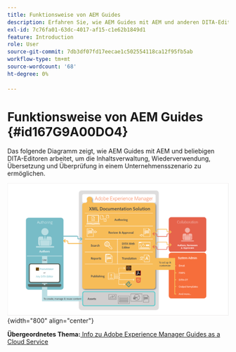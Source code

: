 ```yaml
---
title: Funktionsweise von AEM Guides
description: Erfahren Sie, wie AEM Guides mit AEM und anderen DITA-Editoren zusammenarbeitet, um Content Management, Wiederverwendung, Übersetzung und Überprüfung in einem Unternehmensszenario zu ermöglichen.
exl-id: 7c76fa01-63dc-4017-af15-c1e62b1849d1
feature: Introduction
role: User
source-git-commit: 7db3df07fd17eecae1c502554118ca12f95fb5ab
workflow-type: tm+mt
source-wordcount: '68'
ht-degree: 0%

---
```


# Funktionsweise von AEM Guides {#id167G9A00DO4}

Das folgende Diagramm zeigt, wie AEM Guides mit AEM und beliebigen DITA-Editoren arbeitet, um die Inhaltsverwaltung, Wiederverwendung, Übersetzung und Überprüfung in einem Unternehmensszenario zu ermöglichen.

![](images/xml-add-on-how-it-works.png){width="800" align="center"}


**Übergeordnetes Thema:**[ Info zu Adobe Experience Manager Guides as a Cloud Service](intro.md)
